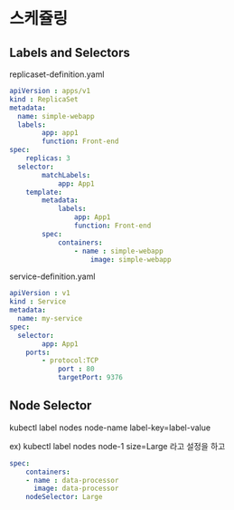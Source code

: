 # 스케쥴링

## Labels and Selectors

replicaset-definition.yaml

```yaml
apiVersion : apps/v1
kind : ReplicaSet
metadata:
  name: simple-webapp
  labels:
		app: app1
		function: Front-end
spec:
	replicas: 3
  selector:
		matchLabels:
			app: App1
	template:
		metadata:
			labels:
				app: App1
				function: Front-end
		spec:
			containers:
				- name : simple-webapp
					image: simple-webapp
```

service-definition.yaml

```yaml
apiVersion : v1
kind : Service
metadata:
  name: my-service
spec:
  selector:
		app: App1
	ports:
		- protocol:TCP
			port : 80
			targetPort: 9376
```

## Node Selector

kubectl label nodes node-name label-key=label-value

ex)
kubectl label nodes node-1 size=Large 라고 설정을 하고

```yaml
spec:
	containers:
	- name : data-processor
	  image: data-processor
	nodeSelector: Large
```
